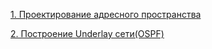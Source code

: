 <a href="https://github.com/arzamasovsergejj/DC-design/blob/main/labs/lab%201/lab.md">1. Проектирование адресного пространства</a>

<a href="https://github.com/dsuvorov-gthb/dc-network-design/tree/main/labs/lab02/">2. Построение Underlay сети(OSPF)</a>

